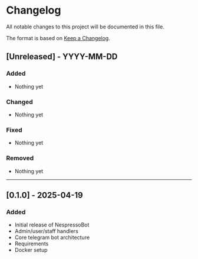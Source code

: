 <!-- markdownlint-disable MD022 MD024 MD032-->

# Changelog

All notable changes to this project will be documented in this file.

The format is based on [Keep a Changelog](https://keepachangelog.com/en/1.0.0/).

## [Unreleased] - YYYY-MM-DD
### Added
- Nothing yet

### Changed
- Nothing yet

### Fixed
- Nothing yet

### Removed
- Nothing yet

---

## [0.1.0] - 2025-04-19
### Added
- Initial release of NespressoBot
- Admin/user/staff handlers
- Core telegram bot architecture
- Requirements
- Docker setup
